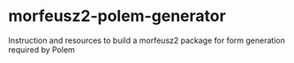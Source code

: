 # morfeusz2-polem-generator
Instruction and resources to build a morfeusz2 package for form generation required by Polem
